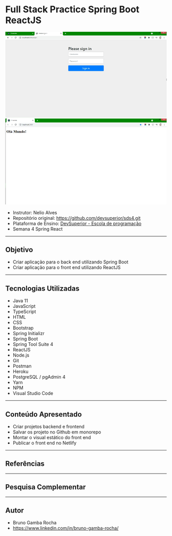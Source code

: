 # Full Stack Practice Spring Boot ReactJS

<img src="https://github.com/BrunoGambaRocha/FullStackPracticeSpringBootReactJS/blob/master/backend/screenshot.png"/>
<img src="https://github.com/BrunoGambaRocha/FullStackPracticeSpringBootReactJS/blob/master/frontend/screenshot.png"/>

- Instrutor: Nelio Alves
- Repositório original: https://github.com/devsuperior/sds4.git
- Plataforma de Ensino: [DevSuperior - Escola de programação](https://devsuperior.com.br)
- Semana 4 Spring React


<hr>

##  Objetivo

- Criar aplicação para o back end utilizando Spring Boot
- Criar aplicação para o front end utilizando ReactJS


<hr>

## Tecnologias Utilizadas

- Java 11
- JavaScript
- TypeScript
- HTML
- CSS
- Bootstrap
- Spring Initializr
- Spring Boot
- Spring Tool Suite 4
- ReactJS
- Node.js
- Git
- Postman
- Heroku
- PostgreSQL / pgAdmin 4
- Yarn
- NPM
- Visual Studio Code


<hr>

## Conteúdo Apresentado

- Criar projetos backend e frontend
- Salvar os projeto no Github em monorepo
- Montar o visual estático do front end
- Publicar o front end no Netlify


<hr>

## Referências


<hr>

## Pesquisa Complementar
 

<hr>

## Autor

- Bruno Gamba Rocha
- https://www.linkedin.com/in/bruno-gamba-rocha/